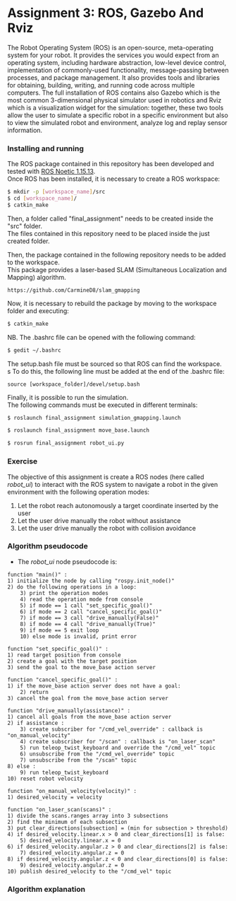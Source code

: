 # Assignment 3: ROS, Gazebo And Rviz

The Robot Operating System (ROS) is an open-source, meta-operating system for your robot. It provides the services you would expect from an operating system, including hardware abstraction, low-level device control, implementation of commonly-used functionality, message-passing between processes, and package management. It also provides tools and libraries for obtaining, building, writing, and running code across multiple computers.
The full installation of ROS contains also Gazebo which is the most common 3-dimensional physical simulator used in robotics and Rviz which is a visualization widget for the simulation: together, these two tools allow the user to simulate a specific robot in a specific environment but also to view the simulated robot and environment, analyze log and replay sensor information.

### Installing and running

The ROS package contained in this repository has been developed and tested with [ROS Noetic 1.15.13](http://wiki.ros.org/noetic/Installation).</br>
Once ROS has been installed, it is necessary to create a ROS workspace:

```bash
$ mkdir -p [workspace_name]/src
$ cd [workspace_name]/
$ catkin_make
```

Then, a folder called "final_assignment" needs to be created inside the "src" folder.</br>
The files contained in this repository need to be placed inside the just created folder.</br>

Then, the package contained in the following repository needs to be added to the workspace.</br>
This package provides a laser-based SLAM (Simultaneous Localization and Mapping) algorithm. </br>
```
https://github.com/CarmineD8/slam_gmapping
```

Now, it is necessary to rebuild the package by moving to the workspace folder and executing:

```bash
$ catkin_make
```

NB. The .bashrc file can be opened with the following command:

```bash
$ gedit ~/.bashrc
```

The setup.bash file must be sourced so that ROS can find the workspace.<br>s
To do this, the following line must be added at the end of the .bashrc file:

```
source [workspace_folder]/devel/setup.bash
```

Finally, it is possible to run the simulation.</br>
The following commands must be executed in different terminals:

```bash
$ roslaunch final_assignment simulation_gmapping.launch
```
```bash
$ roslaunch final_assignment move_base.launch
```
```bash
$ rosrun final_assignment robot_ui.py
```

### Exercise
The objective of this assignment is create a ROS nodes (here called _robot\_ui_) to interact with the ROS system to navigate a robot in the given environment with the following operation modes:</br>
1. Let the robot reach autonomously a target coordinate inserted by the user
2. Let the user drive manually the robot without assistance
3. Let the user drive manually the robot with collision avoidance

### Algorithm pseudocode
- The _robot\_ui_ node pseudocode is:
```
function "main()" :
1) initialize the node by calling "rospy.init_node()"
2) do the following operations in a loop:
    3) print the operation modes
    4) read the operation mode from console
    5) if mode == 1 call "set_specific_goal()"
    6) if mode == 2 call "cancel_specific_goal()"
    7) if mode == 3 call "drive_manually(False)"
    8) if mode == 4 call "drive_manually(True)"
    9) if mode == 5 exit loop
    10) else mode is invalid, print error
```
```
function "set_specific_goal()" :
1) read target position from console
2) create a goal with the target position
3) send the goal to the move_base action server

function "cancel_specific_goal()" :
1) if the move_base action server does not have a goal:
    2) return
3) cancel the goal from the move_base action server 
```
```
function "drive_manually(assistance)" :
1) cancel all goals from the move_base action server
2) if assistance :
    3) create subscriber for "/cmd_vel_override" : callback is "on_manual_velocity"
    4) create subscriber for "/scan" : callback is "on_laser_scan"
    5) run teleop_twist_keyboard and override the "/cmd_vel" topic
    6) unsubscribe from the "/cmd_vel_override" topic
    7) unsubscribe from the "/scan" topic
8) else :
    9) run teleop_twist_keyboard
10) reset robot velocity
```
```
function "on_manual_velocity(velocity)" :
1) desired_velocity = velocity
```
```
function "on_laser_scan(scans)" :
1) divide the scans.ranges array into 3 subsections
2) find the minimum of each subsection
3) put clear_directions[subsection] = (min for subsection > threshold)
4) if desired_velocity.linear.x > 0 and clear_directions[1] is false:
    5) desired_velocity.linear.x = 0
6) if desired_velocity.angular.z > 0 and clear_directions[2] is false:
    7) desired_velocity.angular.z = 0
8) if desired_velocity.angular.z < 0 and clear_directions[0] is false:
    9) desired_velocity.angular.z = 0
10) publish desired_velocity to the "/cmd_vel" topic
```

### Algorithm explanation

